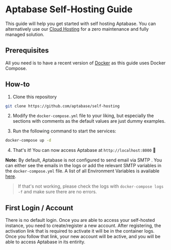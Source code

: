 # Aptabase Self-Hosting Guide

This guide will help you get started with self hosting Aptabase. 
You can alternatively use our [Cloud Hosting](https://aptabase.com) for a zero maintenance and fully managed solution.

## Prerequisites

All you need is to have a recent version of [Docker](https://docs.docker.com/get-docker/) as this guide uses Docker Compose.

## How-to

1. Clone this repository

```sh
git clone https://github.com/aptabase/self-hosting
```

2. Modify the `docker-compose.yml` file to your liking, but especially the sections with comments as the default values are just dummy examples.

3. Run the following command to start the services:

```sh
docker-compose up -d
```

4. That's it! You can now access Aptabase at `http://localhost:8000` 🎉

**Note:** By default, Aptabase is not configured to send email via SMTP . You can either see the emails in the logs or add the relevant SMTP variables in the `docker-compose.yml` file. A list of all Environment Variables is available [here](https://github.com/aptabase/aptabase/blob/main/src/Features/EnvSettings.cs).

> If that's not working, please check the logs with `docker-compose logs -f` and make sure there are no errors.

## First Login / Account

There is no default login. Once you are able to access your self-hosted instance, you need to create/register a new account. After registering, the activation link that is required to activate it will be in the container logs. Once you follow that link, your new account will be active, and you will be able to access Aptabase in its entirity.
